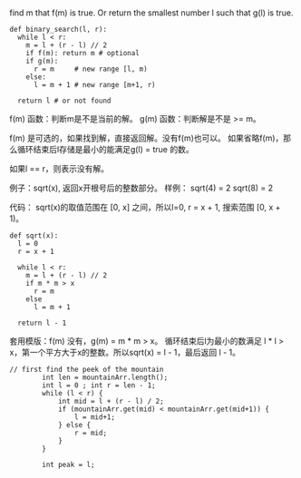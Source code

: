#
find m that f(m) is true. Or return the smallest number l such that g(l) is true.

```
def binary_search(l, r):
  while l < r:
    m = l + (r - l) // 2
    if f(m): return m # optional
    if g(m):
      r = m     # new range [l, m)
    else:
      l = m + 1 # new range [m+1, r)

  return l # or not found
```

f(m) 函数：判断m是不是当前的解。
g(m) 函数：判断解是不是 >= m。

f(m) 是可选的，如果找到解，直接返回解。没有f(m)也可以。
如果省略f(m)，那么循环结束后l存储是最小的能满足g(l) = true 的数。

如果l == r，则表示没有解。


例子：sqrt(x), 返回x开根号后的整数部分。
样例：
sqrt(4) = 2
sqrt(8) = 2


代码：
sqrt(x)的取值范围在 [0, x] 之间，所以l=0, r = x + 1, 搜索范围 [0, x + 1)。


```
def sqrt(x):
  l = 0
  r = x + 1

  while l < r:
    m = l + (r - l) // 2
    if m * m > x
      r = m
    else
      l = m + 1

  return l - 1
```

套用模版：f(m) 没有，g(m) = m * m > x。
循环结束后l为最小的数满足 l * l > x，第一个平方大于x的整数。所以sqrt(x) = l - 1，最后返回 l - 1。

```
// first find the peek of the mountain
        int len = mountainArr.length();
        int l = 0 ; int r = len - 1;
        while (l < r) {
            int mid = l + (r - l) / 2;
            if (mountainArr.get(mid) < mountainArr.get(mid+1)) {
                l = mid+1;
            } else {
                r = mid;
            }
        }
        
        int peak = l;
```
